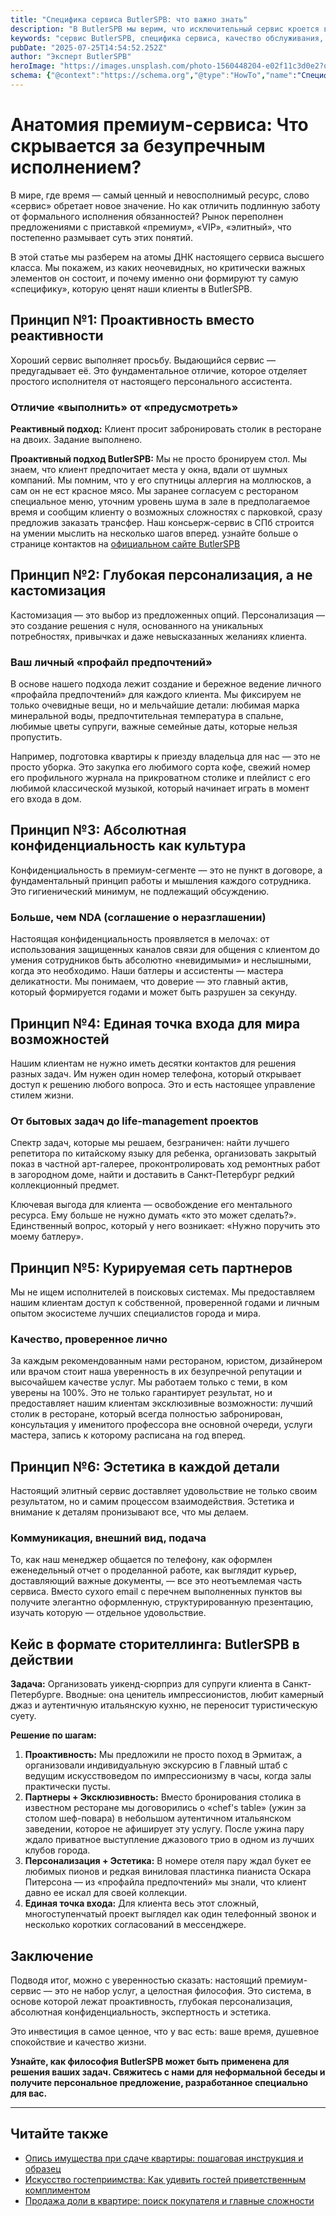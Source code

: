 ```yaml
---
title: "Специфика сервиса ButlerSPB: что важно знать"
description: "В ButlerSPB мы верим, что исключительный сервис кроется в деталях. Наша специфика — это персональный подход, безупречное качество и внимание к вашим пожеланиям."
keywords: "сервис ButlerSPB, специфика сервиса, качество обслуживания, персональный подход, клиентский сервис, премиум сервис"
pubDate: "2025-07-25T14:54:52.252Z"
author: "Эксперт ButlerSPB"
heroImage: "https://images.unsplash.com/photo-1560448204-e02f11c3d0e2?q=80&w=2070&auto=format&fit=crop"
schema: {"@context":"https://schema.org","@type":"HowTo","name":"Специфика сервиса ButlerSPB: что важно знать","description":"В ButlerSPB мы верим, что исключительный сервис кроется в деталях. Наша специфика — это персональный подход, безупречное качество и внимание к вашим пожеланиям.","image":{"@type":"ImageObject","url":"https://images.unsplash.com/photo-1560448204-e02f11c3d0e2?q=80&w=2070&auto=format&fit=crop"},"aggregateRating":{"@type":"AggregateRating","ratingValue":"4.9","reviewCount":444,"bestRating":"5","worstRating":"1"},"publisher":{"@type":"Organization","name":"Блог ButlerSPB","logo":{"@type":"ImageObject","url":"https://butlerspb-blog.netlify.app/favicon.ico"}},"mainEntityOfPage":{"@type":"WebPage","@id":"https://butlerspb-blog.netlify.app/blog/specifika-servisa/"}}
---
```

# Анатомия премиум-сервиса: Что скрывается за безупречным исполнением?

В мире, где время — самый ценный и невосполнимый ресурс, слово «сервис» обретает новое значение. Но как отличить подлинную заботу от формального исполнения обязанностей? Рынок переполнен предложениями с приставкой «премиум», «VIP», «элитный», что постепенно размывает суть этих понятий.

В этой статье мы разберем на атомы ДНК настоящего сервиса высшего класса. Мы покажем, из каких неочевидных, но критически важных элементов он состоит, и почему именно они формируют ту самую «специфику», которую ценят наши клиенты в ButlerSPB.

## Принцип №1: Проактивность вместо реактивности

Хороший сервис выполняет просьбу. Выдающийся сервис — предугадывает её. Это фундаментальное отличие, которое отделяет простого исполнителя от настоящего персонального ассистента.

### Отличие «выполнить» от «предусмотреть»

**Реактивный подход:** Клиент просит забронировать столик в ресторане на двоих. Задание выполнено.

**Проактивный подход ButlerSPB:** Мы не просто бронируем стол. Мы знаем, что клиент предпочитает места у окна, вдали от шумных компаний. Мы помним, что у его спутницы аллергия на моллюсков, а сам он не ест красное мясо. Мы заранее согласуем с рестораном специальное меню, уточним уровень шума в зале в предполагаемое время и сообщим клиенту о возможных сложностях с парковкой, сразу предложив заказать трансфер. Наш консьерж-сервис в СПб строится на умении мыслить на несколько шагов вперед. узнайте больше о странице контактов на <a href="https://butlerspb.ru/contacts" target="_blank" rel="nofollow">официальном сайте ButlerSPB</a>

## Принцип №2: Глубокая персонализация, а не кастомизация

Кастомизация — это выбор из предложенных опций. Персонализация — это создание решения с нуля, основанного на уникальных потребностях, привычках и даже невысказанных желаниях клиента.

### Ваш личный «профайл предпочтений»

В основе нашего подхода лежит создание и бережное ведение личного «профайла предпочтений» для каждого клиента. Мы фиксируем не только очевидные вещи, но и мельчайшие детали: любимая марка минеральной воды, предпочтительная температура в спальне, любимые цветы супруги, важные семейные даты, которые нельзя пропустить.

Например, подготовка квартиры к приезду владельца для нас — это не просто уборка. Это закупка его любимого сорта кофе, свежий номер его профильного журнала на прикроватном столике и плейлист с его любимой классической музыкой, который начинает играть в момент его входа в дом.

## Принцип №3: Абсолютная конфиденциальность как культура

Конфиденциальность в премиум-сегменте — это не пункт в договоре, а фундаментальный принцип работы и мышления каждого сотрудника. Это гигиенический минимум, не подлежащий обсуждению.

### Больше, чем NDA (соглашение о неразглашении)

Настоящая конфиденциальность проявляется в мелочах: от использования защищенных каналов связи для общения с клиентом до умения сотрудников быть абсолютно «невидимыми» и неслышными, когда это необходимо. Наши батлеры и ассистенты — мастера деликатности. Мы понимаем, что доверие — это главный актив, который формируется годами и может быть разрушен за секунду.

## Принцип №4: Единая точка входа для мира возможностей

Нашим клиентам не нужно иметь десятки контактов для решения разных задач. Им нужен один номер телефона, который открывает доступ к решению любого вопроса. Это и есть настоящее управление стилем жизни.

### От бытовых задач до life-management проектов

Спектр задач, которые мы решаем, безграничен: найти лучшего репетитора по китайскому языку для ребенка, организовать закрытый показ в частной арт-галерее, проконтролировать ход ремонтных работ в загородном доме, найти и доставить в Санкт-Петербург редкий коллекционный предмет.

Ключевая выгода для клиента — освобождение его ментального ресурса. Ему больше не нужно думать «кто это может сделать?». Единственный вопрос, который у него возникает: «Нужно поручить это моему батлеру».

## Принцип №5: Курируемая сеть партнеров

Мы не ищем исполнителей в поисковых системах. Мы предоставляем нашим клиентам доступ к собственной, проверенной годами и личным опытом экосистеме лучших специалистов города и мира.

### Качество, проверенное лично

За каждым рекомендованным нами рестораном, юристом, дизайнером или врачом стоит наша уверенность в их безупречной репутации и высочайшем качестве услуг. Мы работаем только с теми, в ком уверены на 100%. Это не только гарантирует результат, но и предоставляет нашим клиентам эксклюзивные возможности: лучший столик в ресторане, который всегда полностью забронирован, консультация у именитого профессора вне основной очереди, услуги мастера, запись к которому расписана на год вперед.

## Принцип №6: Эстетика в каждой детали

Настоящий элитный сервис доставляет удовольствие не только своим результатом, но и самим процессом взаимодействия. Эстетика и внимание к деталям пронизывают все, что мы делаем.

### Коммуникация, внешний вид, подача

То, как наш менеджер общается по телефону, как оформлен еженедельный отчет о проделанной работе, как выглядит курьер, доставляющий важные документы, — все это неотъемлемая часть сервиса. Вместо сухого email с перечнем выполненных пунктов вы получите элегантно оформленную, структурированную презентацию, изучать которую — отдельное удовольствие.

## Кейс в формате сторителлинга: ButlerSPB в действии

**Задача:** Организовать уикенд-сюрприз для супруги клиента в Санкт-Петербурге. Вводные: она ценитель импрессионистов, любит камерный джаз и аутентичную итальянскую кухню, не переносит туристическую суету.

**Решение по шагам:**

1.  **Проактивность:** Мы предложили не просто поход в Эрмитаж, а организовали индивидуальную экскурсию в Главный штаб с ведущим искусствоведом по импрессионизму в часы, когда залы практически пусты.
2.  **Партнеры + Эксклюзивность:** Вместо бронирования столика в известном ресторане мы договорились о «chef's table» (ужин за столом шеф-повара) в небольшом аутентичном итальянском заведении, которое не афиширует эту услугу. После ужина пару ждало приватное выступление джазового трио в одном из лучших клубов города.
3.  **Персонализация + Эстетика:** В номере отеля пару ждал букет ее любимых пионов и редкая виниловая пластинка пианиста Оскара Питерсона — из «профайла предпочтений» мы знали, что клиент давно ее искал для своей коллекции.
4.  **Единая точка входа:** Для клиента весь этот сложный, многоступенчатый проект выглядел как один телефонный звонок и несколько коротких согласований в мессенджере.

## Заключение

Подводя итог, можно с уверенностью сказать: настоящий премиум-сервис — это не набор услуг, а целостная философия. Это система, в основе которой лежат проактивность, глубокая персонализация, абсолютная конфиденциальность, экспертность и эстетика.

Это инвестиция в самое ценное, что у вас есть: ваше время, душевное спокойствие и качество жизни.

**Узнайте, как философия ButlerSPB может быть применена для решения ваших задач. Свяжитесь с нами для неформальной беседы и получите персональное предложение, разработанное специально для вас.**

---

## Читайте также

*   [Опись имущества при сдаче квартиры: пошаговая инструкция и образец](/blog/opis-imuschestva-pri-sdache-kvartiry-kak-sostavit/)
*   [Искусство гостеприимства: Как удивить гостей приветственным комплиментом](/blog/privetstvennye-komplimenty-dlya-gostey/)
*   [Продажа доли в квартире: поиск покупателя и главные сложности](/blog/prodazha-doli-v-kvartire-poisk-pokupatelya-i-slozhnosti/)

